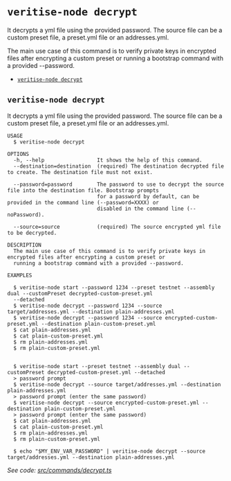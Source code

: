 `veritise-node decrypt`
=======================

It decrypts a yml file using the provided password. The source file can be a custom preset file, a preset.yml file or an addresses.yml.

The main use case of this command is to verify private keys in encrypted files after encrypting a custom preset or running a bootstrap command with a provided --password.

* [`veritise-node decrypt`](#veritise-node-decrypt)

## `veritise-node decrypt`

It decrypts a yml file using the provided password. The source file can be a custom preset file, a preset.yml file or an addresses.yml.

```
USAGE
  $ veritise-node decrypt

OPTIONS
  -h, --help                 It shows the help of this command.
  --destination=destination  (required) The destination decrypted file to create. The destination file must not exist.

  --password=password        The password to use to decrypt the source file into the destination file. Bootstrap prompts
                             for a password by default, can be provided in the command line (--password=XXXX) or
                             disabled in the command line (--noPassword).

  --source=source            (required) The source encrypted yml file to be decrypted.

DESCRIPTION
  The main use case of this command is to verify private keys in encrypted files after encrypting a custom preset or 
  running a bootstrap command with a provided --password.

EXAMPLES

  $ veritise-node start --password 1234 --preset testnet --assembly dual --customPreset decrypted-custom-preset.yml 
  --detached
  $ veritise-node decrypt --password 1234 --source target/addresses.yml --destination plain-addresses.yml
  $ veritise-node decrypt --password 1234 --source encrypted-custom-preset.yml --destination plain-custom-preset.yml
  $ cat plain-addresses.yml
  $ cat plain-custom-preset.yml
  $ rm plain-addresses.yml
  $ rm plain-custom-preset.yml
        

  $ veritise-node start --preset testnet --assembly dual --customPreset decrypted-custom-preset.yml --detached
  > password prompt
  $ veritise-node decrypt --source target/addresses.yml --destination plain-addresses.yml
  > password prompt (enter the same password)
  $ veritise-node decrypt --source encrypted-custom-preset.yml --destination plain-custom-preset.yml
  > password prompt (enter the same password)
  $ cat plain-addresses.yml
  $ cat plain-custom-preset.yml
  $ rm plain-addresses.yml
  $ rm plain-custom-preset.yml

  $ echo "$MY_ENV_VAR_PASSWORD" | veritise-node decrypt --source target/addresses.yml --destination plain-addresses.yml
```

_See code: [src/commands/decrypt.ts](https://github.com/veritise/veritise-node/blob/v1.1.9/src/commands/decrypt.ts)_
